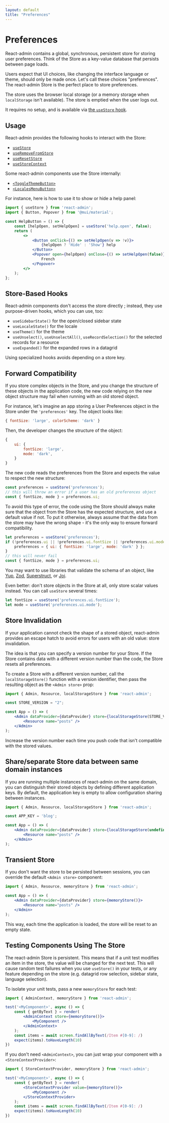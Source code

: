 ```yaml
---
layout: default
title: "Preferences"
---
```


# Preferences

React-admin contains a global, synchronous, persistent store for storing user preferences. Think of the Store as a key-value database that persists between page loads.

Users expect that UI choices, like changing the interface language or theme, should only be made once. Let's call these choices "preferences". The react-admin Store is the perfect place to store preferences.

The store uses the browser local storage (or a memory storage when `localStorage` isn't available). The store is emptied when the user logs out.

It requires no setup, and is available via [the `useStore` hook](./useStore.md). 

## Usage

React-admin provides the following hooks to interact with the Store: 

* [`useStore`](./useStore.md)
* [`useRemoveFromStore`](./useRemoveFromStore.md)
* [`useResetStore`](./useResetStore.md)
* [`useStoreContext`](./useStoreContext.md)

Some react-admin components use the Store internally:

* [`<ToggleThemeButton>`](./ToggleThemeButton.md)
* [`<LocalesMenuButton>`](./LocalesMenuButton.md)

For instance, here is how to use it to show or hide a help panel:

```jsx
import { useStore } from 'react-admin';
import { Button, Popover } from '@mui/material';

const HelpButton = () => {
    const [helpOpen, setHelpOpen] = useStore('help.open', false);
    return (
        <>
            <Button onClick={() => setHelpOpen(v => !v)}>
                {helpOpen ? 'Hide' : 'Show'} help
            </Button>
            <Popover open={helpOpen} onClose={() => setHelpOpen(false)}>
                French
            </Popover>
        </>
    );
};
```

## Store-Based Hooks

React-admin components don't access the store directly ; instead, they use purpose-driven hooks, which you can use, too:

- `useSidebarState()` for the open/closed sidebar state
- `useLocaleState()` for the locale
- `useTheme()` for the theme
- `useUnselect()`, `useUnselectAll()`, `useRecordSelection()` for the selected records for a resource
- `useExpanded()` for the expanded rows in a datagrid

Using specialized hooks avoids depending on a store key.

## Forward Compatibility

If you store complex objects in the Store, and you change the structure of these objects in the application code, the new code relying on the new object structure may fail when running with an old stored object.

For instance, let's imagine an app storing a User Preferences object in the Store under the `'preferences'` key. The object looks like:

```jsx
{ fontSize: 'large', colorScheme: 'dark' }
```

Then, the developer changes the structure of the object:

```jsx
{
    ui: {
        fontSize: 'large',
        mode: 'dark',
    }
}
```

The new code reads the preferences from the Store and expects the value to respect the new structure:

```jsx
const preferences = useStore('preferences');
// this will throw an error if a user has an old preferences object
const { fontSize, mode } = preferences.ui;
```

To avoid this type of error, the code using the Store should always make sure that the object from the Store has the expected structure, and use a default value if not. To put it otherwise, always assume that the data from the store may have the wrong shape - it's the only way to ensure forward compatibility.

```jsx
let preferences = useStore('preferences');
if (!preferences.ui || !preferences.ui.fontSize || !preferences.ui.mode) {
    preferences = { ui: { fontSize: 'large', mode: 'dark' } };
}
// this will never fail
const { fontSize, mode } = preferences.ui;
```

You may want to use libraries that validate the schema of an object, like [Yup](https://github.com/jquense/yup), [Zod](https://github.com/vriad/zod), [Superstruct](https://github.com/ianstormtaylor/superstruct), or [Joi](https://github.com/hapijs/joi).

Even better: don't store objects in the Store at all, only store scalar values instead. You can call `useStore` several times:

```jsx
let fontSize = useStore('preferences.ui.fontSize');
let mode = useStore('preferences.ui.mode');
```

## Store Invalidation

If your application cannot check the shape of a stored object, react-admin provides an escape hatch to avoid errors for users with an old value: store invalidation. 

The idea is that you can specify a version number for your Store. If the Store contains data with a different version number than the code, the Store resets all preferences.

To create a Store with a different version number, call the `localStorageStore()` function with a version identifier, then pass the resulting object as the `<Admin store>` prop:

```jsx
import { Admin, Resource, localStorageStore } from 'react-admin';

const STORE_VERSION = "2";

const App = () => (
    <Admin dataProvider={dataProvider} store={localStorageStore(STORE_VERSION)}>
        <Resource name="posts" />
    </Admin>
);
```

Increase the version number each time you push code that isn't compatible with the stored values. 

## Share/separate Store data between same domain instances

If you are running multiple instances of react-admin on the same domain, you can distinguish their stored objects by defining different application keys. By default, the application key is empty to allow configuration sharing between instances.

```jsx
import { Admin, Resource, localStorageStore } from 'react-admin';

const APP_KEY = 'blog';

const App = () => (
    <Admin dataProvider={dataProvider} store={localStorageStore(undefined, APP_KEY)}>
        <Resource name="posts" />
    </Admin>
);
```


## Transient Store

If you don't want the store to be persisted between sessions, you can override the default `<Admin store>` component:

```jsx
import { Admin, Resource, memoryStore } from 'react-admin';

const App = () => (
    <Admin dataProvider={dataProvider} store={memoryStore()}>
        <Resource name="posts" />
    </Admin>
);
```

This way, each time the application is loaded, the store will be reset to an empty state.

## Testing Components Using The Store

The react-admin Store is persistent. This means that if a unit test modifies an item in the store, the value will be changed for the next test. This will cause random test failures when you use `useStore()` in your tests, or any feature depending on the store (e.g. datagrid row selection, sidebar state, language selection).

To isolate your unit tests, pass a new `memoryStore` for each test:

```jsx
import { AdminContext, memoryStore } from 'react-admin';

test('<MyComponent>', async () => {
    const { getByText } = render(
        <AdminContext store={memoryStore()}>
            <MyComponent />
        </AdminContext>
    );
    const items = await screen.findAllByText(/Item #[0-9]: /)
    expect(items).toHaveLength(10)
})
```

If you don't need `<AdminContext>`, you can just wrap your component with a `<StoreContextProvider>`:

```jsx
import { StoreContextProvider, memoryStore } from 'react-admin';

test('<MyComponent>', async () => {
    const { getByText } = render(
        <StoreContextProvider value={memoryStore()}>
            <MyComponent />
        </StoreContextProvider>
    );
    const items = await screen.findAllByText(/Item #[0-9]: /)
    expect(items).toHaveLength(10)
})
```
